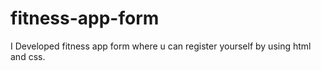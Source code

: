 # fitness-app-form
I Developed fitness app form where u can register yourself by using html and css.
